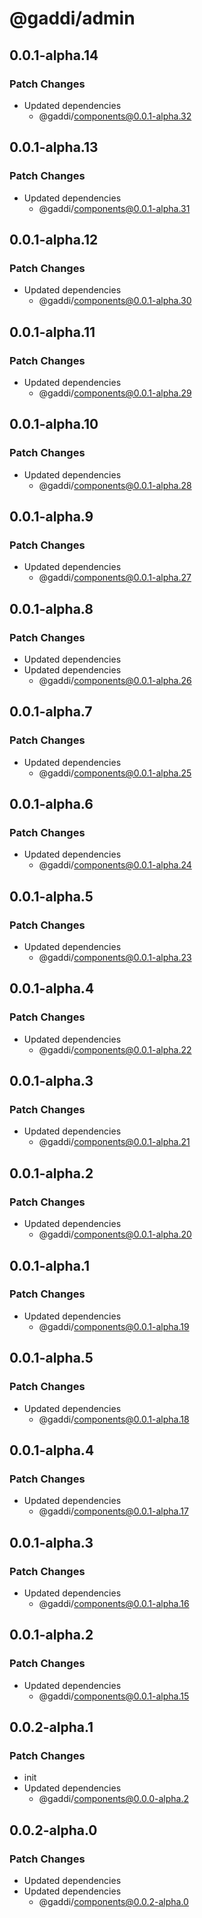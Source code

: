 # @gaddi/admin

## 0.0.1-alpha.14

### Patch Changes

- Updated dependencies
  - @gaddi/components@0.0.1-alpha.32

## 0.0.1-alpha.13

### Patch Changes

- Updated dependencies
  - @gaddi/components@0.0.1-alpha.31

## 0.0.1-alpha.12

### Patch Changes

- Updated dependencies
  - @gaddi/components@0.0.1-alpha.30

## 0.0.1-alpha.11

### Patch Changes

- Updated dependencies
  - @gaddi/components@0.0.1-alpha.29

## 0.0.1-alpha.10

### Patch Changes

- Updated dependencies
  - @gaddi/components@0.0.1-alpha.28

## 0.0.1-alpha.9

### Patch Changes

- Updated dependencies
  - @gaddi/components@0.0.1-alpha.27

## 0.0.1-alpha.8

### Patch Changes

- Updated dependencies
- Updated dependencies
  - @gaddi/components@0.0.1-alpha.26

## 0.0.1-alpha.7

### Patch Changes

- Updated dependencies
  - @gaddi/components@0.0.1-alpha.25

## 0.0.1-alpha.6

### Patch Changes

- Updated dependencies
  - @gaddi/components@0.0.1-alpha.24

## 0.0.1-alpha.5

### Patch Changes

- Updated dependencies
  - @gaddi/components@0.0.1-alpha.23

## 0.0.1-alpha.4

### Patch Changes

- Updated dependencies
  - @gaddi/components@0.0.1-alpha.22

## 0.0.1-alpha.3

### Patch Changes

- Updated dependencies
  - @gaddi/components@0.0.1-alpha.21

## 0.0.1-alpha.2

### Patch Changes

- Updated dependencies
  - @gaddi/components@0.0.1-alpha.20

## 0.0.1-alpha.1

### Patch Changes

- Updated dependencies
  - @gaddi/components@0.0.1-alpha.19

## 0.0.1-alpha.5

### Patch Changes

- Updated dependencies
  - @gaddi/components@0.0.1-alpha.18

## 0.0.1-alpha.4

### Patch Changes

- Updated dependencies
  - @gaddi/components@0.0.1-alpha.17

## 0.0.1-alpha.3

### Patch Changes

- Updated dependencies
  - @gaddi/components@0.0.1-alpha.16

## 0.0.1-alpha.2

### Patch Changes

- Updated dependencies
  - @gaddi/components@0.0.1-alpha.15

## 0.0.2-alpha.1

### Patch Changes

- init
- Updated dependencies
  - @gaddi/components@0.0.0-alpha.2

## 0.0.2-alpha.0

### Patch Changes

- Updated dependencies
- Updated dependencies
  - @gaddi/components@0.0.2-alpha.0
